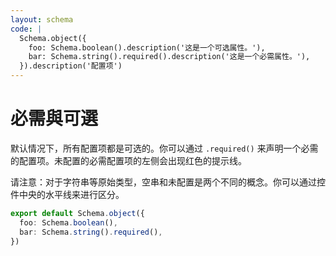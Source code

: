 ```yaml
---
layout: schema
code: |
  Schema.object({
    foo: Schema.boolean().description('这是一个可选属性。'),
    bar: Schema.string().required().description('这是一个必需属性。'),
  }).description('配置项')
---
```


# 必需與可選

默认情况下，所有配置项都是可选的。你可以通过 `.required()` 来声明一个必需的配置项。未配置的必需配置项的左侧会出现红色的提示线。

请注意：对于字符串等原始类型，空串和未配置是两个不同的概念。你可以通过控件中央的水平线来进行区分。

```ts
export default Schema.object({
  foo: Schema.boolean(),
  bar: Schema.string().required(),
})
```
